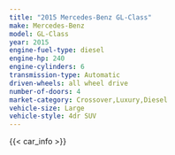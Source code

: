 ```yaml
---
title: "2015 Mercedes-Benz GL-Class"
make: Mercedes-Benz
model: GL-Class
year: 2015
engine-fuel-type: diesel
engine-hp: 240
engine-cylinders: 6
transmission-type: Automatic
driven-wheels: all wheel drive
number-of-doors: 4
market-category: Crossover,Luxury,Diesel
vehicle-size: Large
vehicle-style: 4dr SUV
---
```


{{< car_info >}}
